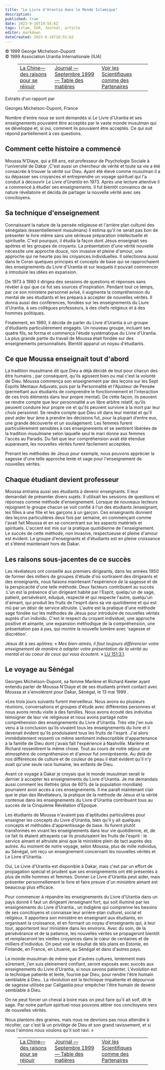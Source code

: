 ```yaml
---
title: "Le Livre d'Urantia dans le Monde Islamique"
description: 
published: true
date: 2023-9-16T10:55:6Z
tags: Islam, IUA, Journal, article
editor: markdown
dateCreated: 2023-9-16T10:55:6Z
---
```


<p class="v-card v-sheet theme--light grey lighten-3 px-2">© 1999 George Michelson-Dupont<br>© 1999 Association Urantia Internationale (IUA)</p>
<figure class="table chapter-navigator">
  <table>
    <tbody>
      <tr>
        <td>
        <a href="/fr/article/Mark_Bloomfield/China_Reasons_to_be_Cheerful">
          <span class="mdi mdi-arrow-left-drop-circle"></span><span class="pl-2">La Chine—des raisons pour se réjouir</span>
        </a>
        </td>
        <td>
        <a href="/fr/index/articles_iua_journal#journal-septembre-1999">
          <span class="mdi mdi-book-open-variant"></span><span class="pl-2">Journal — Septembre 1999 — Table des matières</span>
        </a>
        </td>
        <td>
        <a href="/fr/article/Neal_Waldrop/Seeing_Scientists_As_Partners">
          <span class="pr-2">Voir les Scientifiques comme des Partenaires</span><span class="mdi mdi-arrow-right-drop-circle"></span>
        </a>
        </td>
      </tr>
    </tbody>
  </table>
</figure>


Extraits d'un rapport par

Georges Michelson-Dupont, France

Nombre d'entre nous se sont demandés si $L e$ Livre d'Urantia et ses enseignements pouvaient être acceptés par le vaste monde musulman qui se développe et, si oui, comment ils pouvaient être acceptés. Ce qui suit répond partiellement à ces questions.

## Comment cette histoire a commencé

Moussa N'Diaye, qui a 68 ans, est professeur de Psychologie Sociale à l'université de Dakar ;C'est aussi un chercheur de vérité et toute sa vie a été consacrée à trouver la vérité sur Dieu. Ayant été élevé comme musulman il a su dépasser ses croyances et entreprendre un voyage spirituel qui l'a conduit à découvrir _Le Livre d'Urantia_ en 1973. Après une lecture attentive il a commencé à étudier ses enseignements. Il fut bientôt convaincu de sa nature révélatoire et décida de partager la nouvelle vérité avec ses concitoyens.

## Sa technique d'enseignement

Connaissant la nature de la pensée religieuse et l'arrière plan culturel des sénégalais (essentiellement musulmans) il estima qu'il ne serait pas bon de présenter le livre même sans une sérieuse préparation intellectuelle et spirituelle. C'est pourquoi, il étudia la façon dont Jésus enseignait ses apôtres et les groupes de croyants. La présentation d'une vérité nouvelle nécessite une approche douce, non invasive et pleine d'amour, une approche qui ne heurte pas les croyances individuelles. Il sélectionna aussi dans le Coran quelques principes et concepts de base qui se rapprochaient des enseignements du Livre d'Urantia et sur lesquels il pouvait commencer à introduire les idées en expansion.

De 1973 à 1980 il dirigea des sessions de questions et réponses sans révéler à qui que ce fut ses sources d'inspiration. Pendant tout ce temps, par ce son ministère personnel avisé, il augmenta la compréhension du mental de ses étudiants et les prépara à accepter de nouvelles vérités. Il donna aussi des conférences, fondées sur les enseignements du Liure d'Urantia, à ses collègues professeurs, à des chefs religieux et à des hommes politiques.

Finalement, en 1980, il décida de parler du Livre d'Urantia à un groupe d'étudiants particulièrement engagés. Un nouveau groupe, incluant ses quatre fils, se forma et commença l'étude systématique du Livre d'Urantia. La plus grande partie du travail de Moussa était fondée sur des enseignements personnalisés. Bientôt apparut un noyau d'étudiants.

## Ce que Moussa enseignait tout d'abord

La tradition musulmane dit que Dieu a déjà décidé de tout pour chacun des être humains ; par conséquent, qu'ils agissent bien ou mal c'est la volonté de Dieu. Moussa commença son enseignement par des leçons sur les Sept Esprits Mentaux Adjuvats, puis par la Personnalité et l'Ajusteur de Pensée (permettant aux étudiants de comprendre le fonctionnement et l'interaction de ces trois éléments dans leur propre mental). De cette façon, ils peuvent se rendre compte que leur personnalité a un libre arbitre relatif, qu'ils peuvent conduire leur propre vie et qu'ils peuvent survivre à la mort par leur choix personnel. Se rendre compte que Dieu vit dans leur mental et qu'il peut aider leur âme à prendre les décisions fut, pour la plupart d'entre eux, une grande découverte et un soulagement. Les femmes furent particulièrement sensibles à ces enseignements et se sentirent libérées de la tradition musulmane selon laquelle seul le mari donne aux femmes l'accès au Paradis. Du fait que leur compréhension avait été étendue auparavant, les nouvelles vérités furent facilement acceptées.

Prenant les méthodes de Jésus pour exemple, nous pouvons apprécier la sagesse d'une telle approche lente et sage pour l'enseignement de nouvelles vérités.

## Chaque étudiant devient professeur

Moussa entraina aussi ses étudiants à devenir enseignants. Il leur demandait de présenter divers sujets. Il utilisait les sessions de questions et réponses comme méthode d'enseignement. Lorsque de nouveaux lecteurs rejoignent le groupe chacun se voit confié à l'un des étudiants /enseignant, les filles à une fille et les garçons à un garçon. Ces enseignants donnent des leçons particulières deux fois par semaine, en commençant comme l'avait fait Moussa et en se concentrant sur les aspects matériels et spirituels. L'accent est mis sur la pratique quotidienne de l'enseignement. Le succès de cette méthode, non invasive, respectueuse et pleine d'amour est évident. Le groupe d'enseignants et d'étudiants est en pleine croissance et s'étend maintenant hors de Dakar.

## Les raisons sous-jacentes de ce succès

Les révélateurs ont conseillé aux premiers dirigeants, dans les années 1950 de former des milliers de groupes d'étude d'où sortiraient des dirigeants et des enseignants, nous faisons maintenant l'expérience de la sagesse et de la perspicacité d'une telle méthode. Deux facteurs contribuent au succès :L'un est la présence d'un dirigeant habité par l'Esprit, quelqu'un de sage, patient, persévérant, éduqué, respecté et qui respecte l'autre, quelqu'un d'aimant, qui produit les fruits de l'esprit dans sa vie quotidienne et qui est mû par un désir de service altruiste. L'autre est la pratique d'une méthode sage fondée sur les méthodes de Jésus pour introduire de nouvelles vérités auprès d'un individu. C'est le respect du croyant individuel, une approche positive et aimante, une expansion méthodique de la compréhension, une présentation pas à pas, qui montre la nouvelle lumière avec 'sagesse et discrétion'.

Jésus dit à ses apôtres: « _Mes bien-aimés, il faut toujours différencier votre enseignement de manière à adapter votre présentation de la vérité au mental et au coeur de ceux qui vous écoutent._ » <a id="a68_198"></a>[LU 151:3.1](/fr/The_Urantia_Book/151#p3_1).

## Le voyage au Sénégal

Georges Michelson-Dupont, sa femme Marlène et Richard Keeler ayant entendu parler de Moussa N'Diaye et de ses étudiants prirent contact avec Moussa et s'envolèrent pour Dakar, Sénégal, le 13 mai 1999 .

«Les trois jours suivants furent merveilleux. Nous avons eu plusieurs réunions, conversations et groupes d'étude avec différentes personnes et nous avons rendu visite à des familles. Nous avons écouté des individus témoigner de leur vie religieuse et nous avons partagé notre compréhension des enseignements du Livre d'Urantia. Très vite j'en suis venu à la conclusion qu'ils vivaient tous les enseignements du livre et il devenait évident qu'ils produisaient tous les fruits de l'esprit. J'ai alors immédiatement ressenti ce même sentiment indescriptible d'appartenance à la famille de Dieu dont j'avais fait l'expérience à Nashville. Marlène et Richard ressentirent la même chose. Tout au cours de notre séjour une atmosphère de compréhension et d'amour fut omniprésente. Au delà de nos différences de culture et de couleur de peau il était évident qu'il n'y avait qu'une seule race humaine, les enfants de Dieu.

Avant ce voyage à Dakar je croyais que le monde musulman serait le dernier à accepter les enseignements du Livre d'Urantia. Je me demandais aussi comment les illettrés (plus de $60 \%$ de la population mondiale) pourraient avoir accès à ces enseignements. Il me paraît maintenant clair que le plan des Révélateurs, la pratique de la méthode de Jésus et la vérité contenue dans les enseignements du Livre d'Urantia contribuent tous au succès de la Cinquième Révélation d'Epoque.

Les étudiants de Moussa n'avaient pas d'aptitudes particulières pour enseigner les concepts du Livre d'Urantia, bien qu'il y ait quelques concepts et méthodes d'apprentissage de base. Ils furent plutôt transformés en vivant les enseignements dans leur vie quotidienne, et, de ce fait ils étaient attrayants car ils produisaient les fruits de l'esprit : le service aimant et altruiste ainsi que le ministère plein de tact auprès des autres. Au moment de notre voyage, selon Moussa, plus de mille individus, au Sénégal, ont reçu un enseignement concernant les nouvelles vérités et Le Livre d'Urantia.

Oui, Le Livre d'Urantia est disponible à Dakar, mais c'est par un effort de propagation spécial et prudent que ses enseignements ont été présentés à plus de mille hommes et femmes. Donner Le Livre d'Urantia peut aider, mais présenter personnellement le livre et faire preuve d'un ministère aimant est beaucoup plus efficace.

Pour commencer à répandre les enseignements du Livre d'Urantia dans un pays donné il faut un dirigeant /enseignant fort, qui soit illuminé par les enseignements du Livre d'Urantia., un indigène qui comprenne les besoins de ses concitoyens et connaisse leur arrière-plan culturel, social et religieux. Il apportera son ministère en enseignant aux étudiants, en organisant la croissance, et en formant un noyau d'enseignants qui, à leur tour, apporteront leur ministère dans les environs. Avec du soin, de la persévérance et de la patience, les nouvelles vérités se propageront bientôt et remplaceront les vieilles croyances dans le cœur de centaines et de milliers d'individus. On peut voir le résultat de tels plans en Estonie, en Finlande, en France, en Lituanie, au Sénégal et dans d'autres pays.

Le monde musulman de même que d'autres cultures, lentement mais sûrement, j'en suis pleinement confiant, seront exposés avec succès aux enseignements du Livre d'Urantia, si nous savons patienter. L'évolution est la technique patiente et lente, fournie par Dieu, pour rendre l'être humain semblable à Dieu.. La révolution est la technique impatiente et dépourvue de sagesse utilisée par Caligastia pour empêcher l'être humain de devenir semblable à Dieu.

On ne peut forcer un cheval à boire mais on peut faire qu'il ait soif, dit le sage. Par notre parfum spirituel nous pouvons attirer nos concitoyens vers de nouvelles vérités.

Nous plantons des graines, mais nous ne devrions pas nous attendre à récolter, car c'est là un privilège de Dieu et son grand ravissement, et si nous l'aimons nous voulons qu'il soit ravi. »

<figure class="table chapter-navigator">
  <table>
    <tbody>
      <tr>
        <td>
        <a href="/fr/article/Mark_Bloomfield/China_Reasons_to_be_Cheerful">
          <span class="mdi mdi-arrow-left-drop-circle"></span><span class="pl-2">La Chine—des raisons pour se réjouir</span>
        </a>
        </td>
        <td>
        <a href="/fr/index/articles_iua_journal#journal-septembre-1999">
          <span class="mdi mdi-book-open-variant"></span><span class="pl-2">Journal — Septembre 1999 — Table des matières</span>
        </a>
        </td>
        <td>
        <a href="/fr/article/Neal_Waldrop/Seeing_Scientists_As_Partners">
          <span class="pr-2">Voir les Scientifiques comme des Partenaires</span><span class="mdi mdi-arrow-right-drop-circle"></span>
        </a>
        </td>
      </tr>
    </tbody>
  </table>
</figure>
